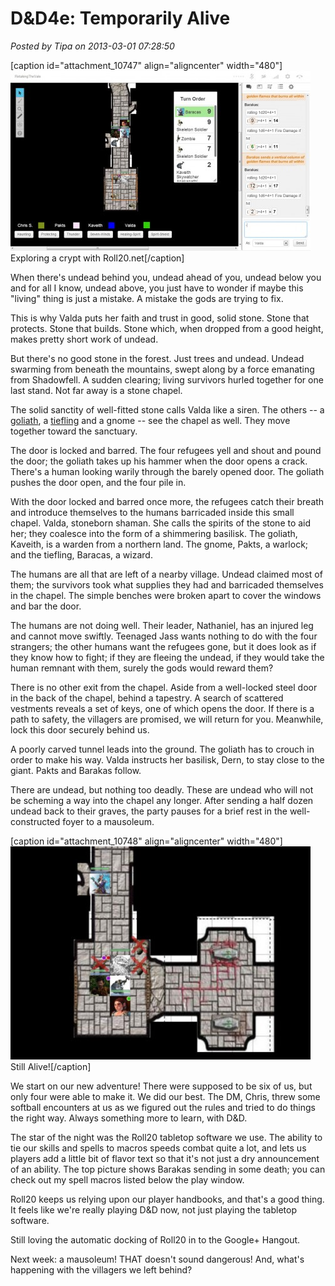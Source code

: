 # D&D4e: Temporarily Alive

*Posted by Tipa on 2013-03-01 07:28:50*

[caption id="attachment\_10747" align="aligncenter" width="480"][![Exploring a crypt with Roll20.net](../../../uploads/2013/03/chrome-2013-02-28-23-36-23-48-480x288.jpg)](../../../uploads/2013/03/chrome-2013-02-28-23-36-23-48.jpg) Exploring a crypt with Roll20.net[/caption]

When there's undead behind you, undead ahead of you, undead below you and for all I know, undead above, you just have to wonder if maybe this "living" thing is just a mistake. A mistake the gods are trying to fix.

This is why Valda puts her faith and trust in good, solid stone. Stone that protects. Stone that builds. Stone which, when dropped from a good height, makes pretty short work of undead.

But there's no good stone in the forest. Just trees and undead. Undead swarming from beneath the mountains, swept along by a force emanating from Shadowfell. A sudden clearing; living survivors hurled together for one last stand. Not far away is a stone chapel.

The solid sanctity of well-fitted stone calls Valda like a siren. The others -- a [goliath](http://en.wikipedia.org/wiki/Goliath_(Dungeons_%26_Dragons)), a [tiefling](http://en.wikipedia.org/wiki/Tiefling) and a gnome -- see the chapel as well. They move together toward the sanctuary.

The door is locked and barred. The four refugees yell and shout and pound the door; the goliath takes up his hammer when the door opens a crack. There's a human looking warily through the barely opened door. The goliath pushes the door open, and the four pile in.

With the door locked and barred once more, the refugees catch their breath and introduce themselves to the humans barricaded inside this small chapel. Valda, stoneborn shaman. She calls the spirits of the stone to aid her; they coalesce into the form of a shimmering basilisk. The goliath, Kaveith, is a warden from a northern land. The gnome, Pakts, a warlock; and the tiefling, Baracas, a wizard. 

The humans are all that are left of a nearby village. Undead claimed most of them; the survivors took what supplies they had and barricaded themselves in the chapel. The simple benches were broken apart to cover the windows and bar the door.

The humans are not doing well. Their leader, Nathaniel, has an injured leg and cannot move swiftly. Teenaged Jass wants nothing to do with the four strangers; the other humans want the refugees gone, but it does look as if they know how to fight; if they are fleeing the undead, if they would take the human remnant with them, surely the gods would reward them?

There is no other exit from the chapel. Aside from a well-locked steel door in the back of the chapel, behind a tapestry. A search of scattered vestments reveals a set of keys, one of which opens the door. If there is a path to safety, the villagers are promised, we will return for you. Meanwhile, lock this door securely behind us.

A poorly carved tunnel leads into the ground. The goliath has to crouch in order to make his way. Valda instructs her basilisk, Dern, to stay close to the giant. Pakts and Barakas follow.

There are undead, but nothing too deadly. These are undead who will not be scheming a way into the chapel any longer. After sending a half dozen undead back to their graves, the party pauses for a brief rest in the well-constructed foyer to a mausoleum.

[caption id="attachment\_10748" align="aligncenter" width="480"][![Still Alive!](../../../uploads/2013/03/chrome-2013-02-28-23-58-14-30-480x341.jpg)](../../../uploads/2013/03/chrome-2013-02-28-23-58-14-30.jpg) Still Alive![/caption]

We start on our new adventure! There were supposed to be six of us, but only four were able to make it. We did our best. The DM, Chris, threw some softball encounters at us as we figured out the rules and tried to do things the right way. Always something more to learn, with D&D.

The star of the night was the Roll20 tabletop software we use. The ability to tie our skills and spells to macros speeds combat quite a lot, and lets us players add a little bit of flavor text so that it's not just a dry announcement of an ability. The top picture shows Barakas sending in some death; you can check out my spell macros listed below the play window.

Roll20 keeps us relying upon our player handbooks, and that's a good thing. It feels like we're really playing D&D now, not just playing the tabletop software.

Still loving the automatic docking of Roll20 in to the Google+ Hangout.

Next week: a mausoleum! THAT doesn't sound dangerous! And, what's happening with the villagers we left behind?

